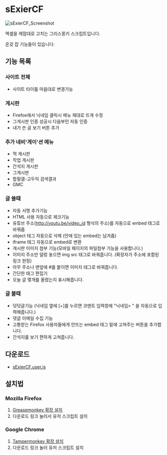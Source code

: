 # sExierCF
![sExierCF_Screenshot](https://cloud.githubusercontent.com/assets/1367707/6898505/9425aaf8-d735-11e4-9f10-f932af64f33d.png)

엑셒을 제맘대로 고치는 그리스몽키 스크립트입니다.

온갖 잡 기능들이 있습니다:

## 기능 목록

### 사이트 전체
* 사이트 타이틀 마음대로 변경가능

### 게시판
* Firefox에서 닉네임 클릭시 메뉴 제대로 뜨게 수정
* 그게시판 인증 성공시 다음부턴 자동 인증
* 내가 쓴 글 보기 버튼 추가

### 추가 네비'게이'션 메뉴
* 먹 게시판
* 작업 게시판 
* 간석지 게시판
* 그게시판
* 합필갤-고두익 검색결과
* GMC

### 글 쓸때
* 자동 서명 추가기능
* HTML 사용 자동으로 체크기능
* 유튜브 주소(http://youtu.be/video_id 형식의 주소)를 자동으로 embed 태그로 바꿔줌
* object 태그 자동으로 삭제 (안에 있는 embed는 남겨줌)
* iframe 태그 자동으로 embed로 변환
* 게시판 이미지 첨부 기능(모바일 페이지의 파일첨부 기능을 사용합니다.)
* 이미지 주소만 덜렁 놓으면 img src 태그로 바꿔줍니다. (확장자가 주소에 포함된 링크 한정)
* 아무 주소나 맨앞에 #를 붙이면 이미지 태그로 바꿔줍니다.
* 간단한 태그 편집기 
* 오늘 글 몇개를 올렸는지 표시해줍니다.

### 글 볼때
* 덧덧글기능 (닉네임 옆에 [+]를 누르면 코멘트 입력창에 "닉네임> " 을 자동으로 입력해줍니다.)
* 댓글 이메일 수집 기능
* 고통받는 Firefox 사용자들에게 안뜨는 embed 태그 밑에 고쳐주는 버튼을 추가합니다.
* 간석지를 보기 편하게 고쳐줍니다.

## 다운로드
* [sExierCF.user.js](/sExierCF.user.js?raw=true)

## 설치법

### Mozilla Firefox
1. [Greasemonkey 확장 설치](https://addons.mozilla.org/ko/firefox/addon/greasemonkey/)
2. 다운로드 링크 눌러서 유저 스크립트 설치

### Google Chrome
1. [Tampermonkey 확장 설치](https://chrome.google.com/webstore/detail/dhdgffkkebhmkfjojejmpbldmpobfkfo/)
2. 다운로드 링크 눌러 유저 스크립트 설치 
